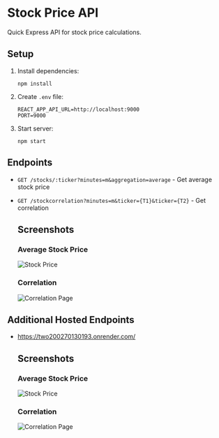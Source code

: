 # Stock Price API

Quick Express API for stock price calculations.

## Setup

1. Install dependencies:

   ```
   npm install
   ```

2. Create `.env` file:

   ```
   REACT_APP_API_URL=http://localhost:9000
   PORT=9000

   ```

3. Start server:
   ```
   npm start
   ```

## Endpoints

- `GET /stocks/:ticker?minutes=m&aggregation=average` - Get average stock price
- `GET /stockcorrelation?minutes=m&ticker={T1}&ticker={T2}` - Get correlation


   ## Screenshots

   ### Average Stock Price
   ![Stock Price](output/Average%20stock%20price.png)

   ### Correlation 
   ![Correlation Page](output/Correlation.png)


## Additional Hosted Endpoints

- https://two200270130193.onrender.com/


   ## Screenshots

   ### Average Stock Price
   ![Stock Price](output/Average%20stock%20price.png)

   ### Correlation 
   ![Correlation Page](output/Correlation.png)
